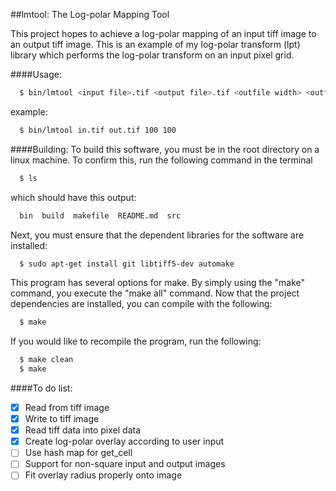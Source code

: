 ##lmtool: The Log-polar Mapping Tool

This project hopes to achieve a log-polar mapping of an input tiff image to an
output tiff image. This is an example of my log-polar transform (lpt) library
which performs the log-polar transform on an input pixel grid.

####Usage:

```bash
  $ bin/lmtool <input file>.tif <output file>.tif <outfile width> <outfile height>
```

example:

```bash
  $ bin/lmtool in.tif out.tif 100 100
```

####Building:
To build this software, you must be in the root directory on a linux
machine. To confirm this, run the following command in the terminal

```bash
  $ ls
```

which should have this output:

```bash
  bin  build  makefile  README.md  src
```

Next, you must ensure that the dependent libraries for the software are
installed:

```bash
  $ sudo apt-get install git libtiff5-dev automake
```

This program has several options for make. By simply using the "make"
command, you execute the "make all" command. Now that the project
dependencies are installed, you can compile with the following:

```bash
  $ make
```

If you would like to recompile the program, run the following:

```bash
  $ make clean
  $ make
```

####To do list:

- [x] Read from tiff image
- [x] Write to tiff image
- [x] Read tiff data into pixel data
- [x] Create log-polar overlay according to user input
- [ ] Use hash map for get_cell
- [ ] Support for non-square input and output images
- [ ] Fit overlay radius properly onto image
